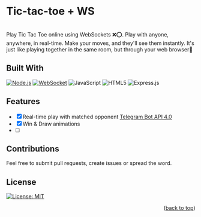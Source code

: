 <a name="readme-top"></a>

<!-- PROJECT LOGO -->
<br />
<div align="left">
<h1>Tic-tac-toe + WS</h1>


<br>
Play Tic Tac Toe online using WebSockets ❌⭕. Play with anyone, anywhere, in real-time. Make your moves, and they'll see them instantly. It's just like playing together in the same room, but through your web browser🤳
 <br>

## Built With
[![Node.js][Nodejs.com]][Nodejs-url]
[![WebSocket]][WS-url]
![JavaScript](https://img.shields.io/badge/javascript-%23323330.svg?style=for-the-badge&logo=javascript&logoColor=%23F7DF1E)
![HTML5](https://img.shields.io/badge/html5-%23E34F26.svg?style=for-the-badge&logo=html5&logoColor=white)
![Express.js](https://img.shields.io/badge/express.js-%23404d59.svg?style=for-the-badge&logo=express&logoColor=%2361DAFB)


## Features
- [x] Real-time play with matched opponent [Telegram Bot API 4.0](https://core.telegram.org/bots/api) 
- [x] Win & Draw animations
- [ ] 

## Contributions

Feel free to submit pull requests, create issues or spread the word.

## License

[![License: MIT](https://img.shields.io/badge/License-MIT-yellow.svg)](https://opensource.org/licenses/MIT)


<p align="right">(<a href="#readme-top">back to top</a>)</p>

<!-- MARKDOWN LINKS & IMAGES -->
<!-- https://www.markdownguide.org/basic-syntax/#reference-style-links -->


[Nodejs.com]:https://img.shields.io/badge/Node.js-43853D?style=for-the-badge&logo=node.js&logoColor=white
[Nodejs-url]: https://nodejs.org
[WebSocket]:https://img.shields.io/badge/Websockets-121011?style=for-the-badge&logoColor=white
[WS-url]:https://developer.mozilla.org/en-US/docs/Web/API/WebSockets_API
[JS]: https://img.shields.io/badge/JavaScript-f7df1e?style=for-the-badge&logo=javascript&logoColor=323330 
[JS-url]:https://tc39.es/ecma262/
[HTML]:https://img.shields.io/badge/HTML-239120?style=for-the-badge&logo=html5&logoColor=white
[html-url]:https://html.spec.whatwg.org/